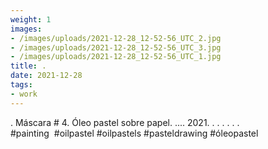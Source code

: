 ```yaml
---
weight: 1
images:
- /images/uploads/2021-12-28_12-52-56_UTC_2.jpg
- /images/uploads/2021-12-28_12-52-56_UTC_3.jpg
- /images/uploads/2021-12-28_12-52-56_UTC_1.jpg
title: .
date: 2021-12-28
tags:
- work
---
```


.
Máscara # 4.
Óleo pastel sobre papel.
....
2021.
.
.
.
.
.
.
#painting  #oilpastel #oilpastels #pasteldrawing #óleopastel
